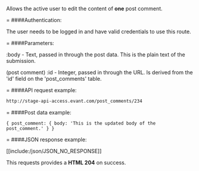 <!-- --- title: PUT /post_comments/:id -->

Allows the active user to edit the content of **one** post comment.

=
####Authentication:

The user needs to be logged in and have valid credentials to use this route.

=
####Parameters:

:body - Text, passed in through the post data. This is the plain text of the submission.

(post comment) :id - Integer, passed in through the URL. Is derived from the 'id' field on the 'post_comments' table.

=
####API request example:
```html
http://stage-api-access.evant.com/post_comments/234
```

=
####Post data example:
```
{ post_comment: { body: 'This is the updated body of the post_comment.' } }
```

=
####JSON response example:

[[include:/json/JSON_NO_RESPONSE]]

This requests provides a <strong>HTML 204</strong> on success.
